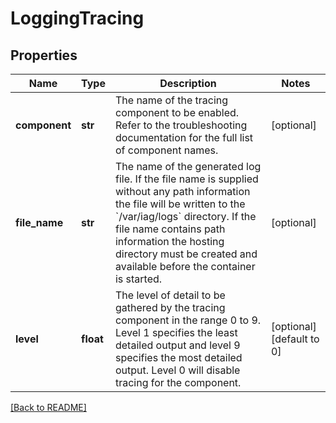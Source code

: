 # LoggingTracing


## Properties

Name | Type | Description | Notes
------------ | ------------- | ------------- | -------------
**component** | **str** | The name of the tracing component to be enabled. Refer to the troubleshooting documentation for the full list of component names.  | [optional] 
**file\_name** | **str** | The name of the generated log file.  If the file name is supplied without any path information the file will be written to the &#x60;/var/iag/logs&#x60; directory.  If the file name contains path information the hosting directory must be created and available before the container is started.  | [optional] 
**level** | **float** | The level of detail to be gathered by the tracing component in the range 0 to 9. Level 1 specifies the least detailed output and level 9 specifies the most detailed output. Level 0 will disable tracing for the component.  | [optional] [default to 0]

[[Back to README]](../README.md)



